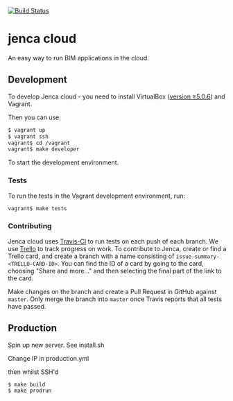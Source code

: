 [![Build Status](https://travis-ci.org/jenca-cloud/jenca-cloud.svg?branch=master)](https://travis-ci.org/jenca-cloud/jenca-cloud)

# jenca cloud

An easy way to run BIM applications in the cloud.

## Development

To develop Jenca cloud - you need to install VirtualBox ([version ≥5.0.6](https://www.virtualbox.org/ticket/14563)) and Vagrant.

Then you can use:

```bash
$ vagrant up
$ vagrant ssh
vagrant$ cd /vagrant
vagrant$ make developer
```

To start the development environment.

### Tests

To run the tests in the Vagrant development environment, run:


```bash
vagrant$ make tests
```

### Contributing

Jenca cloud uses [Travis-CI](https://travis-ci.org/jenca-cloud/jenca-cloud/) to run tests on each push of each branch.
We use [Trello](https://trello.com/b/clWQd0u9/jenca-cloud-development) to track progress on work.
To contribute to Jenca, create or find a Trello card, and create a branch with a name consisting of `issue-summary-<TRELLO-CARD-ID>`.
You can find the ID of a card by going to the card, choosing "Share and more..." and then selecting the final part of the link to the card.

Make changes on the branch and create a Pull Request in GitHub against `master`.
Only merge the branch into `master` once Travis reports that all tests have passed.

## Production

Spin up new server. See install.sh

Change IP in production.yml

then whilst SSH'd

```bash
$ make build
$ make prodrun
```
